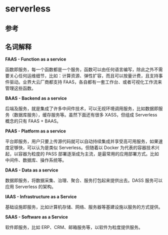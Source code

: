 # serverless

## 参考

## 名词解释

**FAAS - Function as a service**

函数即服务，每一个函数都是一个服务，函数可以由任何语言编写，除此之外不需要关心任何运维细节，比如：计算资源、弹性扩容，而且可以按量计费，且支持事件驱动。业界大云厂商都支持 FAAS，各自都有一套工作台、或者可视化工作流来管理这些函数。

**BAAS - Backend as a service**

后端及服务，就是集成了许多中间件技术，可以无视环境调用服务，比如数据即服务（数据库服务），缓存服务等。虽然下面还有很多 XASS，但组成 Serverless 概念的只有 FAAS + BAAS。

**PAAS - Platform as a service**

平台即服务，用户只要上传源代码就可以自动持续集成并享受高可用服务，如果速度足够快，可以认为是类似 Serverless。但随着以 Docker 为代表的容器技术兴起，以容器为粒度的 PASS 部署逐渐成为主流，是最常用的应用部署方式。比如中间件、数据库、操作系统等。

**DAAS - Data as a service**

数据即服务，将数据采集、治理、聚合、服务打包起来提供出去。DASS 服务可以应用 Serverless 的架构。

**IAAS - Infrastructure as a Service**

基础设施即服务，比如计算机存储、网络、服务器等基建设施以服务的方式提供。

**SAAS - Software as a Service**

软件即服务，比如 ERP、CRM、邮箱服务等，以软件为粒度提供服务。
